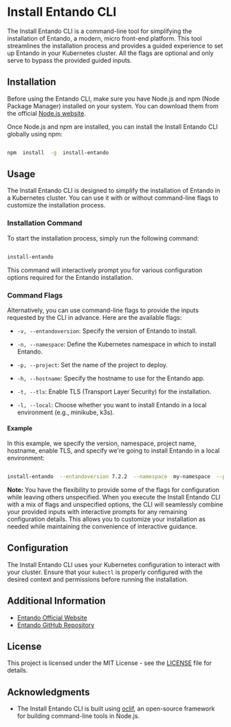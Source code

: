 # Install Entando CLI

The Install Entando CLI is a command-line tool for simplifying the installation of Entando, a modern, micro front-end platform. This tool streamlines the installation process and provides a guided experience to set up Entando in your Kubernetes cluster. All the flags are optional and only serve to bypass the provided guided inputs.

## Installation

Before using the Entando CLI, make sure you have Node.js and npm (Node Package Manager) installed on your system. You can download them from the official [Node.js website](https://nodejs.org/).

Once Node.js and npm are installed, you can install the Install Entando CLI globally using npm:

```bash

npm  install  -g  install-entando

```

## Usage

The Install Entando CLI is designed to simplify the installation of Entando in a Kubernetes cluster. You can use it with or without command-line flags to customize the installation process.

### Installation Command

To start the installation process, simply run the following command:

```bash

install-entando

```

This command will interactively prompt you for various configuration options required for the Entando installation.

### Command Flags

Alternatively, you can use command-line flags to provide the inputs requested by the CLI in advance. Here are the available flags:

-  `-v, --entandoversion`: Specify the version of Entando to install.

-  `-n, --namespace`: Define the Kubernetes namespace in which to install Entando.

-  `-p, --project`: Set the name of the project to deploy.

-  `-h, --hostname`: Specify the hostname to use for the Entando app.

-  `-t, --tls`: Enable TLS (Transport Layer Security) for the installation.

-  `-l, --local`: Choose whether you want to install Entando in a local environment (e.g., minikube, k3s).

#### Example
In this example, we specify the version, namespace, project name, hostname, enable TLS, and specify we're going to install Entando in a local environment:
```bash

install-entando  --entandoversion 7.2.2  --namespace  my-namespace  --project  my-entando-project  --hostname  my-entando-host.nip.io --tls --local

```

**Note:** You have the flexibility to provide some of the flags for configuration while leaving others unspecified. When you execute the Install Entando CLI with a mix of flags and unspecified options, the CLI will seamlessly combine your provided inputs with interactive prompts for any remaining configuration details. This allows you to customize your installation as needed while maintaining the convenience of interactive guidance.

## Configuration

The Install Entando CLI uses your Kubernetes configuration to interact with your cluster. Ensure that your `kubectl` is properly configured with the desired context and permissions before running the installation.

## Additional Information

- [Entando Official Website](https://www.entando.com/)
- [Entando GitHub Repository](https://github.com/entando)

## License

This project is licensed under the MIT License - see the [LICENSE](LICENSE) file for details.

## Acknowledgments

- The Install Entando CLI is built using [oclif](https://oclif.io/), an open-source framework for building command-line tools in Node.js.
